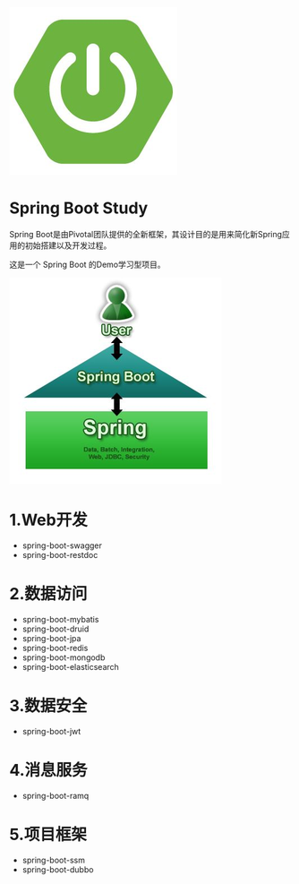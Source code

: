 ![image](images/springboot-logo.jpeg)

# Spring Boot Study

Spring Boot是由Pivotal团队提供的全新框架，其设计目的是用来简化新Spring应用的初始搭建以及开发过程。

这是一个 Spring Boot 的Demo学习型项目。

![image](images/springboot-spring.jpeg)

# 1.Web开发

* spring-boot-swagger
* spring-boot-restdoc


# 2.数据访问

* spring-boot-mybatis
* spring-boot-druid
* spring-boot-jpa
* spring-boot-redis
* spring-boot-mongodb
* spring-boot-elasticsearch

# 3.数据安全

* spring-boot-jwt

# 4.消息服务

* spring-boot-ramq


# 5.项目框架

* spring-boot-ssm
* spring-boot-dubbo


